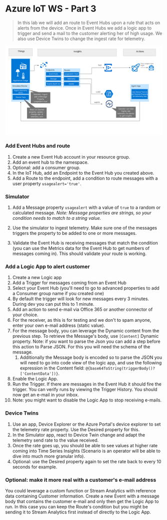 # Azure IoT WS - Part 3

> In this lab we will add an route to Event Hubs upon a rule that acts on alerts from the device. Once in Event Hubs we add a logic app to trigger and send a mail to the customer alerting her of high usage. We also use Device Twins to change the ingest rate for telemetry.

![picture alt](media/part3-architecture.png "Azure Architecture")

### Add Event Hubs and route

1. Create a new Event Hub account in your resource group.
1. Add an event hub to the namespace.
1. Optional: add a consumer group.
1. In the IoT Hub, add an Endpoint to the Event Hub you created above.
1. Add a Route to the endpoint, add a condition to route messages with a user property `usagealert='true'`.

### Simulator

1. Add a Message property `usagealert` with a value of `true` to a random or calculated message. 
_Note: Message properties are strings, so your condition needs to match to a string value._

1. Use the simulator to ingest telemetry. Make sure one of the messages triggers the property to be added to one or more messages.
1. Validate the Event Hub is receiving messages that match the condition (you can use the Metrics data for the Event Hub to get numbers of messages coming in). This should validate your route is working.

### Add a Logic App to alert customer

1. Create a new Logic app
1. Add a Trigger for messages coming from an Event Hub
1. Select your Event Hub (you'll need to go to advanced properties to add a Consumer group name if you created one)
1. By default the trigger will look for new messages every 3 minutes. During dev you can put this to 1 minute.
1. Add an action to send e-mail via Office 365 or another connector of your choice.
1. For the receiver, as this is for testing and we don't to spam anyone, enter your own e-mail address (static value).
1. For the message body, you can leverage the Dynamic content from the previous step. To retrieve the Message's body, use `[Content]` Dynamic property. Note: if you want to parse the Json you can add a step before this action to Parse JSON. For this you will need the schema of the message.
    1. Additionally the Message body is encoded so to parse the JSON you will need to go into code view of the logic app, and use the following expression in the Content field: `@{base64ToString(triggerBody()?['ContentData'])}`.
1. Enable the Logic App.
1. Run the Trigger. If there are messages in the Event Hub it should fire the trigger. You can verify runs by viewing the Trigger History. You should now get an e-mail in your inbox. 
1. Note: you might want to disable the Logic App to stop receiving e-mails.

### Device Twins

1. Use an app, Device Explorer or the Azure Portal's device explorer to set the telemetry rate property. Use the Desired property for this.
1. In the Simulator app, react to Device Twin change and adapt the telemetry send rate to the value received.
1. Once the rate goes up, you should be able to see values at higher rate coming into Time Series Insights (Scenario is an operator will be able to dive into much more granular info).
1. Optional: use the Desired property again to set the rate back to every 10 seconds for example.


### Optional: make it more real with a customer's e-mail address

You could leverage a custom function or Stream Analytics with reference data containing Customer information. Create a new Event with a message body that contains the customer e-mail and only then get the Logic App to run. In this case you can keep the Route's condition but you might be sending it to Stream Analytics first instead of directly to the Logic App.

